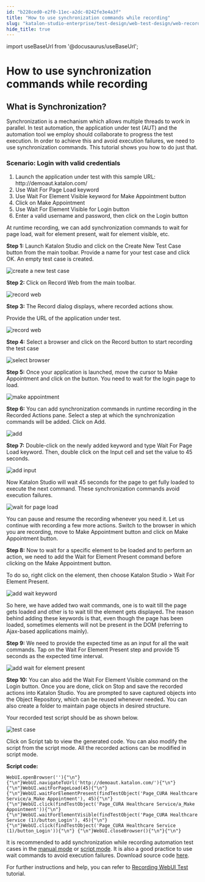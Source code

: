 ```yaml
---
id: "b228ced0-e2f0-11ec-a2dc-0242fe3e4a3f"
title: "How to use synchronization commands while recording"
slug: "katalon-studio-enterprise/test-design/web-test-design/web-record-and-spy-utilities/how-to-use-synchronization-commands-while-recording"
hide_title: true
---
```

import useBaseUrl from '@docusaurus/useBaseUrl';

    

# <a id="id_synchronization_commands_recording" class="anchor_top_offset"/><a id="ariaid-title1" class="anchor_top_offset"/>How to use synchronization commands while recording

    
    
  

## <a id="id_1" class="anchor_top_offset"/>What is Synchronization?

<p xmlns="http://www.w3.org/1999/xhtml" className="p">Synchronization is a mechanism which allows multiple threads to work in parallel. In test automation, the application under test (AUT) and the automation tool we employ should collaborate to progress the test execution. In order to achieve this and avoid execution failures, we need to use synchronization commands. This tutorial shows you how to do just that.</p> 

### <a id="id_2" class="anchor_top_offset"/>Scenario:  Login with valid credentials

<ol xmlns="http://www.w3.org/1999/xhtml" className="ol"><li className="li">Launch the application under test with this sample URL: <span className="ph">http://demoaut.katalon.com/</span></li><li className="li">Use <span className="ph uicontrol">Wait For Page Load</span> keyword</li><li className="li">Use <span className="ph uicontrol">Wait For Element Visible</span> keyword for Make     Appointment button</li><li className="li">Click on Make Appointment</li><li className="li">Use <span className="ph uicontrol">Wait For Element Visible</span> for Login button</li><li className="li">Enter a valid username and password, then click on the Login button</li></ol> 
<p xmlns="http://www.w3.org/1999/xhtml" className="p">At runtime recording, we can add synchronization   commands   to wait for page load, wait for element   present, wait for element visible,   etc. </p> 
<p xmlns="http://www.w3.org/1999/xhtml" className="p"><strong className="ph b">Step 1:</strong> Launch Katalon Studio and click on the   <span className="ph uicontrol">Create         New Test Case</span> button from the main toolbar.   Provide a name for your test case and click <span className="ph uicontrol">OK</span>. An   empty test case is created.</p> 
<p xmlns="http://www.w3.org/1999/xhtml" className="p"><img className="image" width={500} src={useBaseUrl("/b5dd3400-029c-11ed-a2dc-0242fe3e4a3f.png")} alt="create a new test case" /></p> 
<p xmlns="http://www.w3.org/1999/xhtml" className="p"><strong className="ph b">Step 2:</strong> Click on <span className="ph uicontrol">Record Web</span>   from the main toolbar.</p> 
<p xmlns="http://www.w3.org/1999/xhtml" className="p"><img className="image" width={350} src={useBaseUrl("/7ad53eb0-029d-11ed-a2dc-0242fe3e4a3f.png")} alt="record web" /></p> 
<p xmlns="http://www.w3.org/1999/xhtml" className="p"><strong className="ph b">Step 3:</strong> The <span className="ph uicontrol">Record</span> dialog   displays, where recorded actions show.</p> 
<p xmlns="http://www.w3.org/1999/xhtml" className="p">   Provide the URL of the application under test.</p> 
<p xmlns="http://www.w3.org/1999/xhtml" className="p"><img className="image" width={700} src={useBaseUrl("/48278030-029e-11ed-a2dc-0242fe3e4a3f.png")} alt="record web" /></p> 
<p xmlns="http://www.w3.org/1999/xhtml" className="p"><strong className="ph b">Step 4:</strong> Select a browser and click on the   <span className="ph uicontrol">Record</span> button to start recording the test case</p> 
<p xmlns="http://www.w3.org/1999/xhtml" className="p"><img className="image" width={600} src={useBaseUrl("/9ca46230-0263-11ed-a2dc-0242fe3e4a3f.png")} alt="select browser" /> </p> 
<p xmlns="http://www.w3.org/1999/xhtml" className="p"><strong className="ph b">Step 5:</strong> Once your application is launched, move   the cursor to <span className="ph uicontrol">Make Appointment</span> and click on the   button. You need to wait for the login page to load.</p> 
<p xmlns="http://www.w3.org/1999/xhtml" className="p"><img className="image" width={700} src={useBaseUrl("/9cec67b0-0263-11ed-a2dc-0242fe3e4a3f.png")} alt="make appointment" /> </p> 
<p xmlns="http://www.w3.org/1999/xhtml" className="p"><strong className="ph b">Step 6:</strong> You can add synchronization commands in   runtime recording in the <span className="ph uicontrol">Recorded Actions</span> pane.   Select a step at which the synchronization   commands will be added. Click on <span className="ph uicontrol">Add</span>.</p> 
<p xmlns="http://www.w3.org/1999/xhtml" className="p"><img className="image" width={700} src={useBaseUrl("/da386250-029e-11ed-a2dc-0242fe3e4a3f.png")} alt="add" /></p> 
<p xmlns="http://www.w3.org/1999/xhtml" className="p"><strong className="ph b">Step 7:</strong> Double-click on the newly added keyword and type <span className="ph uicontrol">Wait For Page Load</span>   keyword. Then, double click on the <span className="ph uicontrol">Input</span> cell and set the value to 45 seconds.</p> 
<p xmlns="http://www.w3.org/1999/xhtml" className="p"><img className="image" width={700} src={useBaseUrl("/2e2fcd80-035d-11ed-a2dc-0242fe3e4a3f.png")} alt="add input" /> </p> 
<p xmlns="http://www.w3.org/1999/xhtml" className="p">         Now Katalon Studio will wait 45 seconds for the page to get fully   loaded to execute the next command. These synchronization commands   avoid execution failures.</p> 
<p xmlns="http://www.w3.org/1999/xhtml" className="p"><img className="image" width={700} src={useBaseUrl("/8268edf0-035d-11ed-a2dc-0242fe3e4a3f.png")} alt="wait for page load" /> </p> 
<p xmlns="http://www.w3.org/1999/xhtml" className="p">You can pause and resume the recording   whenever you need it. Let us continue with recording a few more   actions. Switch to the browser in which you are recording, move to <span className="ph uicontrol">Make Appointment</span> button and click on <span className="ph uicontrol">Make     Appointment</span> button.</p> 
<p xmlns="http://www.w3.org/1999/xhtml" className="p"><strong className="ph b">Step 8:</strong> Now to wait for a specific element to be   loaded and to perform an action, we need to add the <span className="ph uicontrol">Wait for     Element Present</span> command before clicking on the <span className="ph uicontrol">Make     Appointment</span> button.</p> 
<p xmlns="http://www.w3.org/1999/xhtml" className="p">To do so, right click on the element, then choose <span className="ph uicontrol">Katalon Studio</span> &gt; <span className="ph uicontrol">Wait For Element Present</span>.</p> 
<p xmlns="http://www.w3.org/1999/xhtml" className="p"><img className="image" width={700} src={useBaseUrl("/0797ee40-035e-11ed-a2dc-0242fe3e4a3f.png")} alt="add wait keyword" /></p> 
<p xmlns="http://www.w3.org/1999/xhtml" className="p">So here,  we have added two wait   commands, one is to wait till the page gets loaded and other is to wait   till the element gets displayed<strong className="ph b">.</strong> The   reason behind adding these keywords is that, even though the page has been loaded,   sometimes elements will not be present in the DOM (referring to Ajax-based applications mainly).</p> 
<p xmlns="http://www.w3.org/1999/xhtml" className="p"><strong className="ph b">Step 9:</strong> We need to provide   the expected time as an input for all the wait commands. Tap on the <span className="ph uicontrol">Wait For Element Present</span> step and   provide 15 seconds as the expected time interval.</p> 
<p xmlns="http://www.w3.org/1999/xhtml" className="p"><img className="image" width={600} src={useBaseUrl("/54e64660-035e-11ed-a2dc-0242fe3e4a3f.png")} alt="add wait for element present" /></p> 
<p xmlns="http://www.w3.org/1999/xhtml" className="p"><strong className="ph b">Step 10:</strong> You can also add the <span className="ph uicontrol">Wait For Element Visible</span> command on the <span className="ph uicontrol">Login</span> button. Once you are done, click on <span className="ph uicontrol">Stop</span>  and save the recorded actions into Katalon Studio. You are prompted to save captured objects into the <span className="ph uicontrol">Object     Repository</span>, which can be reused whenever   needed<strong className="ph b">.</strong> You can also create a folder to maintain   page objects in desired structure.</p> 
<p xmlns="http://www.w3.org/1999/xhtml" className="p">Your recorded test script should be as   shown below.</p> 
<p xmlns="http://www.w3.org/1999/xhtml" className="p"><img className="image" width={600} src={useBaseUrl("/37f430c0-035f-11ed-a2dc-0242fe3e4a3f.png")} alt="test case" /></p> 
<p xmlns="http://www.w3.org/1999/xhtml" className="p">Click on <span className="ph uicontrol">Script</span> tab to view the generated code.   You can also modify the script from the script   mode. All the  recorded actions can be modified in    script mode.</p> 
<p xmlns="http://www.w3.org/1999/xhtml" className="p"><strong className="ph b">Script code:</strong> </p> 
<pre xmlns="http://www.w3.org/1999/xhtml" className="pre codeblock"><code>WebUI.openBrowser(''){"\n"} {"\n"}WebUI.navigateToUrl('http://demoaut.katalon.com/'){"\n"} {"\n"}WebUI.waitForPageLoad(45){"\n"} {"\n"}WebUI.waitForElementPresent(findTestObject('Page_CURA Healthcare Service/a_Make Appointment'), 45){"\n"} {"\n"}WebUI.click(findTestObject('Page_CURA Healthcare Service/a_Make Appointment')){"\n"} {"\n"}WebUI.waitForElementVisible(findTestObject('Page_CURA Healthcare Service (1)/button_Login'), 45){"\n"} {"\n"}WebUI.click(findTestObject('Page_CURA Healthcare Service (1)/button_Login')){"\n"} {"\n"}WebUI.closeBrowser(){"\n"}{"\n"}</code></pre> 
<p xmlns="http://www.w3.org/1999/xhtml" className="p">It is recommended to add synchronization while recording   automation test cases in the <a className="xref" href="/docs/legacy/katalon-studio-enterprise/create-tests-and-projects/manage-projects/create-test-case/generate-test-steps-in-manual-view">manual     mode</a> or <a className="xref" href="/docs/legacy/katalon-studio-enterprise/create-tests-and-projects/manage-projects/create-test-case/generate-test-steps-in-script-view">script     mode</a>. It is also a good practice to use wait commands to avoid   execution failures. Download source code <a className="xref j-external-link" href="https://github.com/katalon-studio/katalon-web-automation" target="_blank">here</a>.</p> 
<p xmlns="http://www.w3.org/1999/xhtml" className="p">For further instructions and help, you can refer to <a className="xref" href="/docs/legacy/katalon-studio-enterprise/create-tests-and-projects/manage-projects/create-test-case/create-test-case-overview">Recording WebUI Test</a> tutorial.</p> 

